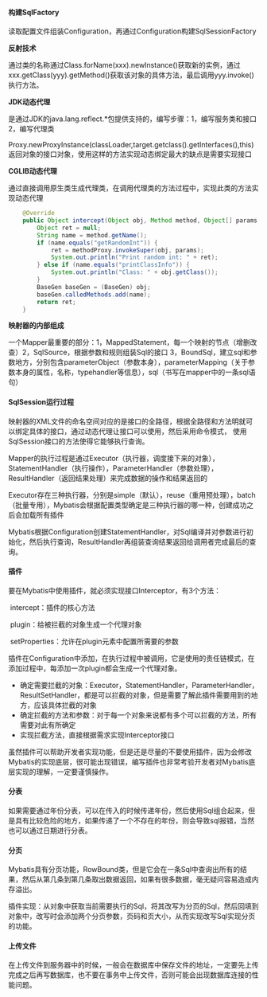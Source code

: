 #### 构建SqlFactory

读取配置文件组装Configuration，再通过Configuration构建SqlSessionFactory

**反射技术**

通过类的名称通过Class.forName(xxx).newInstance()获取新的实例，通过xxx.getClass(yyy).getMethod()获取该对象的具体方法，最后调用yyy.invoke()执行方法。

**JDK动态代理**

是通过JDK的java.lang.reflect.*包提供支持的，编写步骤：1，编写服务类和接口 2，编写代理类

Proxy.newProxyInstance(classLoader,target.getclass().getInterfaces(),this)返回对象的接口对象，使用这样的方法实现动态绑定最大的缺点是需要实现接口

**CGLIB动态代理**

通过直接调用原生类生成代理类，在调用代理类的方法过程中，实现此类的方法实现动态代理

```Java
	@Override
	public Object intercept(Object obj, Method method, Object[] params, MethodProxy methodProxy) throws Throwable {
		Object ret = null;
		String name = method.getName();
		if (name.equals("getRandomInt")) {
			ret = methodProxy.invokeSuper(obj, params); 
			System.out.println("Print random int: " + ret);
		} else if (name.equals("printClassInfo")) { 
			System.out.println("Class: " + obj.getClass());
		}
		BaseGen baseGen = (BaseGen) obj;
		baseGen.calledMethods.add(name); 
		return ret;
	}
```

**映射器的内部组成**

一个Mapper最重要的部分：1，MappedStatement，每一个映射的节点（增删改查）2，SqlSource，根据参数和规则组装Sql的接口 3，BoundSql，建立sql和参数地方，分别包含parameterObject（参数本身），parameterMapping（关于参数本身的属性，名称，typehandler等信息），sql（书写在mapper中的一条sql语句）



#### SqlSession运行过程

映射器的XML文件的命名空间对应的是接口的全路径，根据全路径和方法明就可以绑定具体的接口，通过动态代理让接口可以使用，然后采用命令模式， 使用SqlSession接口的方法使得它能够执行查询。

Mapper的执行过程是通过Executor（执行器，调度接下来的对象），StatementHandler（执行操作），ParameterHandler（参数处理），ResultHandler（返回结果处理）来完成数据的操作和结果返回的

Executor存在三种执行器，分别是simple（默认），reuse（重用预处理），batch（批量专用），Mybatis会根据配置类型确定是三种执行器的哪一种，创建成功之后会加载所有插件

Mybatis根据Configuration创建StatementHandler，对Sql编译并对参数进行初始化，然后执行查询，ResultHandler再组装查询结果返回给调用者完成最后的查询。



#### 插件

要在Mybatis中使用插件，就必须实现接口Interceptor，有3个方法：

​	intercept：插件的核心方法

​	plugin：给被拦截的对象生成一个代理对象

​	setProperties：允许在plugin元素中配置所需要的参数

插件在Configuration中添加，在执行过程中被调用，它是使用的责任链模式，在添加过程中，每添加一次plugin都会生成一个代理对象。

- 确定需要拦截的对象：Executor，StatementHandler，ParameterHandler，ResultSetHandler，都是可以拦截的对象，但是需要了解此插件需要用到的地方，应该具体拦截的对象
- 确定拦截的方法和参数：对于每一个对象来说都有多个可以拦截的方法，所有需要对此有所确定
- 实现拦截方法，直接根据需求实现Interceptor接口

虽然插件可以帮助开发者实现功能，但是还是尽量的不要使用插件，因为会修改Mybatis的实现底层，很可能出现错误，编写插件也非常考验开发者对Mybatis底层实现的理解，一定要谨慎操作。



#### 分表

如果需要通过年份分表，可以在传入的时候传递年份，然后使用Sql组合起来，但是具有比较危险的地方，如果传递了一个不存在的年份，则会导致sql报错，当然也可以通过日期进行分表。

#### 分页

Mybatis具有分页功能，RowBound类，但是它会在一条Sql中查询出所有的结果，然后从第几条到第几条取出数据返回，如果有很多数据，毫无疑问容易造成内存溢出。

插件实现：从对象中获取当前需要执行的Sql，将其改写为分页的Sql，然后回填到对象中，改写时会添加两个分页参数，页码和页大小，从而实现改写Sql实现分页的功能。

#### 上传文件

在上传文件到服务器中的时候，一般会在数据库中保存文件的地址，一定要先上传完成之后再写数据库，也不要在事务中上传文件，否则可能会出现数据库连接的性能问题。











